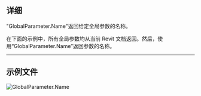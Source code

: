 ## 详细
"GlobalParameter.Name"返回给定全局参数的名称。

在下面的示例中，所有全局参数均从当前 Revit 文档返回。然后，使用“GlobalParameter.Name”返回参数的名称。
___
## 示例文件

![GlobalParameter.Name](./Revit.Elements.GlobalParameter.Name_img.jpg)
